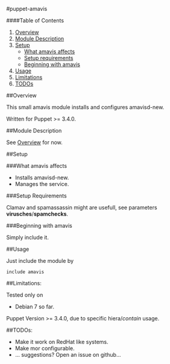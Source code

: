 #puppet-amavis

####Table of Contents

1. [Overview](#overview)
2. [Module Description](#module-description)
3. [Setup](#setup)
    * [What amavis affects](#what-amavis-affects)
    * [Setup requirements](#setup-requirements)
    * [Beginning with amavis](#beginning-with-amavis)
4. [Usage](#usage)
5. [Limitations](#limitations)
6. [TODOs](#todos)

##Overview

This small amavis module installs and configures amavisd-new.

Written for Puppet >= 3.4.0.

##Module Description

See [Overview](#overview) for now.

##Setup

###What amavis affects

* Installs amavisd-new.
* Manages the service.

###Setup Requirements

Clamav and spamassassin might are usefull, see parameters **virusches**/**spamchecks**.
	
###Beginning with amavis	

Simply include it.

##Usage

Just include the module by 

```puppet
include amavis
```

##Limitations:

Tested only on 
* Debian 7
so far.

Puppet Version >= 3.4.0, due to specific hiera/*contain* usage.

##TODOs:

* Make it work on RedHat like systems.
* Make mor configurable.
* ... suggestions? Open an issue on github...
